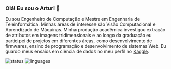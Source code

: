 ### Olá! Eu sou o Artur! 💯

Eu sou Engenheiro de Computação e Mestre em Engenharia de Teleinformática. Minhas áreas de interesse são Visão Computacional e Aprendizado de Máquinas. Minha produção acadêmica investigou extração de atributos em imagens tridimensionais e ao longo da graduação eu  participei de projetos em diferentes áreas, como desenvolvimento de firmwares, ensino de programação e desenvolvimento de sistemas Web. Eu guardo meus ensaios em ciência de dados no meu perfil no [Kaggle](https://www.kaggle.com/keizerzilla).

![status](https://github-readme-stats.vercel.app/api?username=keizerzilla&show_icons=true&theme=radical)
![linguages](https://github-readme-stats.vercel.app/api/top-langs/?username=keizerzilla&theme=radical&layout=compact)
